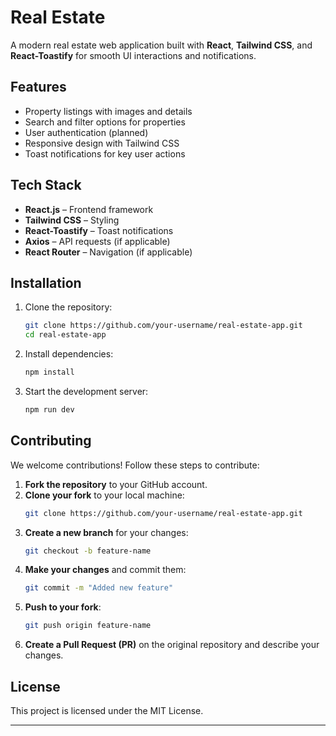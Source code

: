 # Real Estate

A modern real estate web application built with **React**, **Tailwind CSS**, and **React-Toastify** for smooth UI interactions and notifications.

## Features

- Property listings with images and details
- Search and filter options for properties
- User authentication (planned)
- Responsive design with Tailwind CSS
- Toast notifications for key user actions

## Tech Stack

- **React.js** – Frontend framework
- **Tailwind CSS** – Styling
- **React-Toastify** – Toast notifications
- **Axios** – API requests (if applicable)
- **React Router** – Navigation (if applicable)

## Installation

1. Clone the repository:

   ```sh
   git clone https://github.com/your-username/real-estate-app.git
   cd real-estate-app
   ```

2. Install dependencies:

   ```sh
   npm install
   ```

3. Start the development server:

   ```sh
   npm run dev
   ```

## Contributing

We welcome contributions! Follow these steps to contribute:

1. **Fork the repository** to your GitHub account.
2. **Clone your fork** to your local machine:
   ```sh
   git clone https://github.com/your-username/real-estate-app.git
   ```
3. **Create a new branch** for your changes:
   ```sh
   git checkout -b feature-name
   ```
4. **Make your changes** and commit them:
   ```sh
   git commit -m "Added new feature"
   ```
5. **Push to your fork**:
   ```sh
   git push origin feature-name
   ```
6. **Create a Pull Request (PR)** on the original repository and describe your changes.

## License

This project is licensed under the MIT License.

---